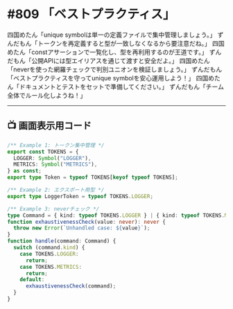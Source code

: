 # #809 「ベストプラクティス」

四国めたん「unique symbolは単一の定義ファイルで集中管理しましょう。」
ずんだもん「トークンを再定義すると型が一致しなくなるから要注意だね。」
四国めたん「constアサーションで一覧化し、型を再利用するのが王道です。」
ずんだもん「公開APIには型エイリアスを通じて渡すと安全だよ。」
四国めたん「neverを使った網羅チェックで判別ユニオンを検証しましょう。」
ずんだもん「ベストプラクティスを守ってunique symbolを安心運用しよう！」
四国めたん「ドキュメントとテストをセットで準備してください。」
ずんだもん「チーム全体でルール化しようね！」

---

## 📺 画面表示用コード

```typescript
/** Example 1: トークン集中管理 */
export const TOKENS = {
  LOGGER: Symbol("LOGGER"),
  METRICS: Symbol("METRICS"),
} as const;
export type Token = typeof TOKENS[keyof typeof TOKENS];

/** Example 2: エクスポート用型 */
export type LoggerToken = typeof TOKENS.LOGGER;

/** Example 3: neverチェック */
type Command = { kind: typeof TOKENS.LOGGER } | { kind: typeof TOKENS.METRICS };
function exhaustivenessCheck(value: never): never {
  throw new Error(`Unhandled case: ${value}`);
}
function handle(command: Command) {
  switch (command.kind) {
    case TOKENS.LOGGER:
      return;
    case TOKENS.METRICS:
      return;
    default:
      exhaustivenessCheck(command);
  }
}
```
